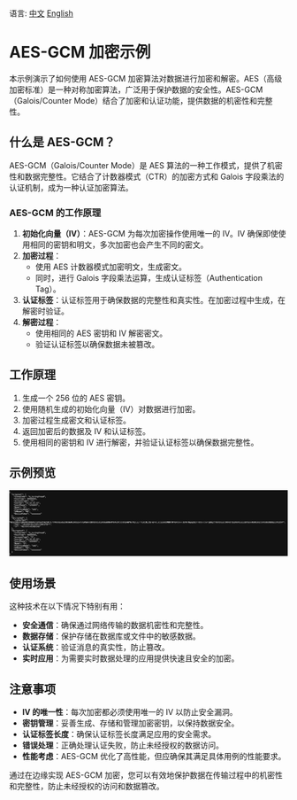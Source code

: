 <div align="left">
  语言:
  <a title="中文" href="README.zh-CN.md">中文</a>
  <a title="English" href="README.md">English</a>
</div>

# AES-GCM 加密示例

本示例演示了如何使用 AES-GCM 加密算法对数据进行加密和解密。AES（高级加密标准）是一种对称加密算法，广泛用于保护数据的安全性。AES-GCM（Galois/Counter Mode）结合了加密和认证功能，提供数据的机密性和完整性。

## 什么是 AES-GCM？

AES-GCM（Galois/Counter Mode）是 AES 算法的一种工作模式，提供了机密性和数据完整性。它结合了计数器模式（CTR）的加密方式和 Galois 字段乘法的认证机制，成为一种认证加密算法。

### AES-GCM 的工作原理

1. **初始化向量（IV）**：AES-GCM 为每次加密操作使用唯一的 IV。IV 确保即使使用相同的密钥和明文，多次加密也会产生不同的密文。
2. **加密过程**：
   - 使用 AES 计数器模式加密明文，生成密文。
   - 同时，进行 Galois 字段乘法运算，生成认证标签（Authentication Tag）。
3. **认证标签**：认证标签用于确保数据的完整性和真实性。在加密过程中生成，在解密时验证。
4. **解密过程**：
   - 使用相同的 AES 密钥和 IV 解密密文。
   - 验证认证标签以确保数据未被篡改。

## 工作原理

1. 生成一个 256 位的 AES 密钥。
2. 使用随机生成的初始化向量（IV）对数据进行加密。
3. 加密过程生成密文和认证标签。
4. 返回加密后的数据及 IV 和认证标签。
5. 使用相同的密钥和 IV 进行解密，并验证认证标签以确保数据完整性。

## 示例预览

![AES-GCM 示例预览](../../assets/images/aes-gcm-preview.avif)

## 使用场景

这种技术在以下情况下特别有用：

- **安全通信**：确保通过网络传输的数据机密性和完整性。
- **数据存储**：保护存储在数据库或文件中的敏感数据。
- **认证系统**：验证消息的真实性，防止篡改。
- **实时应用**：为需要实时数据处理的应用提供快速且安全的加密。

## 注意事项

- **IV 的唯一性**：每次加密都必须使用唯一的 IV 以防止安全漏洞。
- **密钥管理**：妥善生成、存储和管理加密密钥，以保持数据安全。
- **认证标签长度**：确保认证标签长度满足应用的安全需求。
- **错误处理**：正确处理认证失败，防止未经授权的数据访问。
- **性能考虑**：AES-GCM 优化了高性能，但应确保其满足具体用例的性能要求。

通过在边缘实现 AES-GCM 加密，您可以有效地保护数据在传输过程中的机密性和完整性，防止未经授权的访问和数据篡改。
